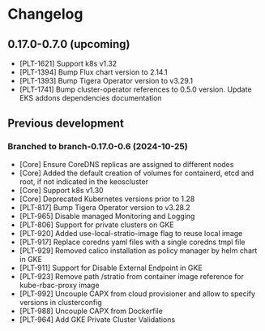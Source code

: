 # Changelog

## 0.17.0-0.7.0 (upcoming)

* [PLT-1621] Support k8s v1.32
* [PLT-1394] Bump Flux chart version to 2.14.1
* [PLT-1393] Bump Tigera Operator version to v3.29.1
* [PLT-1741] Bump cluster-operator references to 0.5.0 version. Update EKS addons dependencies documentation

## Previous development

### Branched to branch-0.17.0-0.6 (2024-10-25)

* [Core] Ensure CoreDNS replicas are assigned to different nodes
* [Core] Added the default creation of volumes for containerd, etcd and root, if not indicated in the keoscluster
* [Core] Support k8s v1.30
* [Core] Deprecated Kubernetes versions prior to 1.28
* [PLT-817] Bump Tigera Operator version to v3.28.2
* [PLT-965] Disable managed Monitoring and Logging
* [PLT-806] Support for private clusters on GKE
* [PLT-920] Added use-local-stratio-image flag to reuse local image
* [PLT-917] Replace coredns yaml files with a single coredns tmpl file
* [PLT-929] Removed calico installation as policy manager by helm chart in GKE
* [PLT-911] Support for Disable External Endpoint in GKE
* [PLT-923] Remove path /stratio from container image reference for kube-rbac-proxy image
* [PLT-992] Uncouple CAPX from cloud provisioner and allow to specify versions in clusterconfig 
* [PLT-988] Uncouple CAPX from Dockerfile
* [PLT-964] Add GKE Private Cluster Validations



